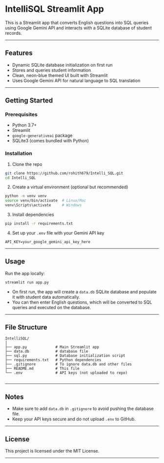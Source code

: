 
# IntelliSQL Streamlit App

This is a Streamlit app that converts English questions into SQL queries using Google Gemini API and interacts with a SQLite database of student records.

---

## Features

- Dynamic SQLite database initialization on first run
- Stores and queries student information
- Clean, neon-blue themed UI built with Streamlit
- Uses Google Gemini API for natural language to SQL translation

---

## Getting Started

### Prerequisites

- Python 3.7+
- Streamlit
- `google-generativeai` package
- SQLite3 (comes bundled with Python)

### Installation

1. Clone the repo

```bash
git clone https://github.com/rohith679/Intelli_SQL.git
cd Intelli_SQL
```

2. Create a virtual environment (optional but recommended)

```bash
python -m venv venv
source venv/bin/activate  # Linux/Mac
venv\Scripts\activate     # Windows
```

3. Install dependencies

```bash
pip install -r requirements.txt
```

4. Set up your `.env` file with your Gemini API key

```
API_KEY=your_google_gemini_api_key_here
```

---

## Usage

Run the app locally:

```bash
streamlit run app.py
```

- On first run, the app will create a `data.db` SQLite database and populate it with student data automatically.
- You can then enter English questions, which will be converted to SQL queries and executed on the database.

---

## File Structure

```
IntelliSQL/
│
├── app.py             # Main Streamlit app
├── data.db            # database file
├── sql.py             # Database initialization script
├── requirements.txt   # Python dependencies
├── .gitignore         # To ignore data.db and other files
├── README.md          # This file
└── .env               # API keys (not uploaded to repo)


```

---

## Notes

- Make sure to add `data.db` in `.gitignore` to avoid pushing the database file.
- Keep your API keys secure and do not upload `.env` to GitHub.

---

## License

This project is licensed under the MIT License.

---
